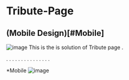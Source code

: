 # Tribute-Page 
(Mobile Design)[#Mobile]
---
![image](https://github.com/7hakur/Tribute-Page/assets/27799498/9969d38c-a5c6-4ebc-b1c8-252b88610b1d)
This is the is solution of Tribute page
.

.
.
.
.
.
.
.
.
.
.
.
.
.
.
.

*Mobile
![image](https://github.com/7hakur/Tribute-Page/assets/27799498/7e2ab81d-3d56-498d-9fb3-5bb39e2d77ab)




